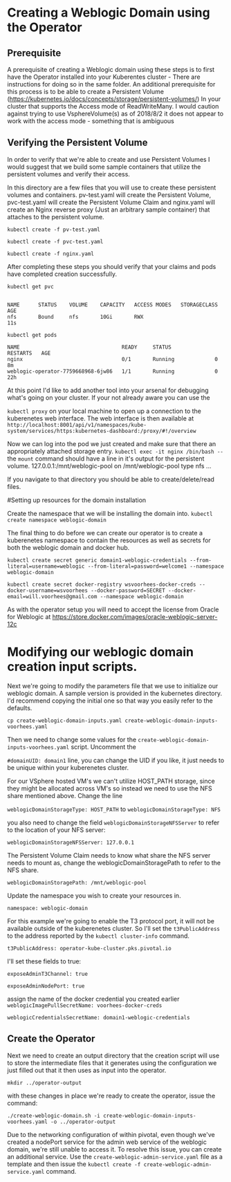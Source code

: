 # Creating a Weblogic Domain using the Operator

## Prerequisite
A prerequisite of creating a Weblogic domain using these steps is to first have the Operator installed into your Kuberentes cluster - There are instructions for doing so in the same folder.
An additional prerequisite for this process is to be able to create a Persistent Volume (https://kubernetes.io/docs/concepts/storage/persistent-volumes/) In your cluster that supports the Access mode of ReadWriteMany.
I would caution against trying to use VsphereVolume(s) as of 2018/8/2 it does not appear to work with the access mode - something that is ambiguous

## Verifying the Persistent Volume
In order to verify that we're able to create and use Persistent Volumes I would suggest that we build some sample containers that utilize the persistent volumes and verify their access.

In this directory are a few files that you will use to create these persistent volumes and containers. pv-test.yaml will create the Persistent Volume, pvc-test.yaml will create the Persistent Volume Claim and nginx.yaml will create an Nginx reverse proxy (Just an arbitrary sample container) that attaches to the persistent volume.

`kubectl create -f pv-test.yaml`

`kubectl create -f pvc-test.yaml`

`kubectl create -f nginx.yaml`

After completing these steps you should verify that your claims and pods have completed creation successfully.

`kubectl get pvc`

```

NAME      STATUS    VOLUME    CAPACITY   ACCESS MODES   STORAGECLASS   AGE
nfs       Bound     nfs       10Gi       RWX                           11s

```

`kubectl get pods`

```
NAME                                 READY     STATUS              RESTARTS   AGE
nginx                                0/1       Running             0          8m
weblogic-operator-7759668968-6jw86   1/1       Running             0          22h
```

At this point I'd like to add another tool into your arsenal for debugging what's going on your cluster. If your not already aware you can use the

`kubectl proxy` on your local machine to open up a connection to the kuberenetes web interface. The web interface is then available at `http://localhost:8001/api/v1/namespaces/kube-system/services/https:kubernetes-dashboard:/proxy/#!/overview`

Now we can log into the pod we just created and make sure that there an appropriately attached storage entry.
`kubectl exec -it nginx /bin/bash --`  the `mount` command should have a line in it's output for the persistent volume.
127.0.0.1:/mnt/weblogic-pool on /mnt/weblogic-pool type nfs ...

If you navigate to that directory you should be able to create/delete/read files.

#Setting up resources for the domain installation

Create the namespace that we will be installing the domain into.
`kubectl create namespace weblogic-domain`


The final thing to do before we can create our operator is to create a kuberenetes namespace to contain the resources as well as secrets for both the weblogic domain and docker hub.


`kubectl create secret generic domain1-weblogic-credentials --from-literal=username=weblogic --from-literal=password=welcome1 --namespace weblogic-domain`

`kubectl create secret docker-registry wsvoorhees-docker-creds --docker-username=wsvoorhees --docker-password=SECRET --docker-email=will.voorhees@gmail.com --namespace weblogic-domain`

As with the operator setup you will need to accept the license from Oracle for Weblogic  at https://store.docker.com/images/oracle-weblogic-server-12c


# Modifying our weblogic domain creation input scripts.
Next we're going to modify the parameters file that we use to initialize our weblogic domain. A sample version is provided in the kubernetes directory. I'd recommend copying the initial one so that way you easily refer to the defaults.

`cp create-weblogic-domain-inputs.yaml create-weblogic-domain-inputs-voorhees.yaml`

Then we need to change some values for the `create-weblogic-domain-inputs-voorhees.yaml` script. Uncomment the

`#domainUID: domain1` line, you can change the UID if you like, it just needs to be unique within your kuberenetes cluster.

For our VSphere hosted VM's we can't utilize HOST_PATH storage, since they might be allocated across VM's so instead we need to use the NFS share mentioned above. Change the line

`weblogicDomainStorageType: HOST_PATH` to `weblogicDomainStorageType: NFS`

you also need to change the field `weblogicDomainStorageNFSServer` to refer to the location of your NFS server:

`weblogicDomainStorageNFSServer: 127.0.0.1`

The Persistent Volume Claim needs to know what share the NFS server needs to mount as, change the weblogicDomainStoragePath to refer to the NFS share.

`weblogicDomainStoragePath: /mnt/weblogic-pool`

Update the namespace you wish to create your resources in.

`namespace: weblogic-domain`

For this example we're going to enable the T3 protocol port, it will not be available outside of the kuberenetes cluster. So I'll set the `t3PublicAddress` to the address reported by the `kubectl cluster-info` command.

`t3PublicAddress: operator-kube-cluster.pks.pivotal.io`

I'll set these fields to true:

`exposeAdminT3Channel: true`

`exposeAdminNodePort: true`


assign the name of the docker credential you created earlier
`weblogicImagePullSecretName: voorhees-docker-creds`

`weblogicCredentialsSecretName: domain1-weblogic-credentials` 

## Create the Operator

Next we need to create an output directory that the creation script will use to store the intermediate files that it generates using the configuration we just filled out that it then uses as input into the operator.

`mkdir ../operator-output`



with these changes in place we're ready to create the operator, issue the command:

`./create-weblogic-domain.sh -i create-weblogic-domain-inputs-voorhees.yaml -o ../operator-output`

Due to the networking configuration of within pivotal, even though we've created a nodePort service for the admin web service of the weblogic domain, we're still unable to access it. To resolve this issue, you can create an additional service. Use the `create-weblogic-admin-service.yaml` file as a template and then issue the `kubectl create -f create-weblogic-admin-service.yaml` command.
